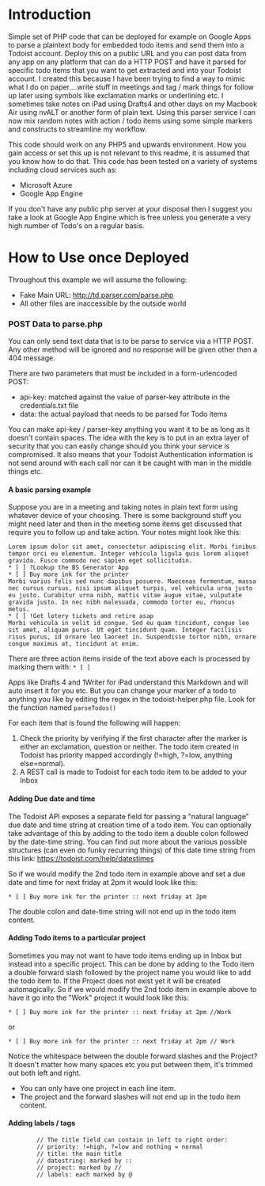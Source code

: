 # Introduction
Simple set of PHP code that can be deployed for example on Google Apps to parse a plaintext body for embedded todo items and send them into a Todoist account. Deploy this on a public URL and you can post data from any app on any platform that can do a HTTP POST and have it parsed for specific todo items that you want to get extracted and into your Todoist account. I created this because I have been trying to find a way to mimic what I do on paper....write stuff in meetings and tag / mark things for follow up later using symbols like exclamation marks or underlining etc. I sometimes take notes on iPad using Drafts4 and other days on my Macbook Air using nvALT or another form of plain text. Using this parser service I can now mix random notes with action / todo items using some simple markers and constructs to streamline my workflow.

This code should work on any PHP5 and upwards environment. How you gain access or set this up is not relevant to this readme, it is assumed that you know how to do that. This code has been tested on a variety of systems including cloud services such as:
* Microsoft Azure
* Google App Engine

If you don't have any public php server at your disposal then I suggest you take a look at Google App Engine which is free unless you generate a very high number of Todo's on a regular basis.

# How to Use once Deployed
Throughout this example we will assume the following:
- Fake Main URL: http://td.parser.com/parse.php
- All other files are inaccessible by the outside world

### POST Data to parse.php
You can only send text data that is to be parse to service via a HTTP POST. Any other method will be ignored and no response will be given other then a 404 message.

There are two parameters that must be included in a form-urlencoded POST:
* api-key: matched against the value of parser-key attribute in the credentials.txt file
* data: the actual payload that needs to be parsed for Todo items

You can make api-key / parser-key anything you want it to be as long as it doesn't contain spaces. The idea with the key is to put in an extra layer of security that you can easily change should you think your service is compromised. It also means that your Todoist Authentication information is not send around with each call nor can it be caught with man in the middle things etc.

#### A basic parsing example
Suppose you are in a meeting and taking notes in plain text form using whatever device of your choosing. There is some background stuff you might need later and then in the meeting some items get discussed that require you to follow up and take action. Your notes might look like this:

```
Lorem ipsum dolor sit amet, consectetur adipiscing elit. Morbi finibus tempor orci eu elementum. Integer vehicula ligula quis lorem aliquet gravida. Fusce commodo nec sapien eget sollicitudin. 
* [ ] ?Lookup the BS Generator App
* [ ] Buy more ink for the printer
Morbi varius felis sed nunc dapibus posuere. Maecenas fermentum, massa nec cursus cursus, nisi ipsum aliquet turpis, vel vehicula urna justo eu justo. Curabitur urna nibh, mattis vitae augue vitae, vulputate gravida justo. In nec nibh malesuada, commodo tortor eu, rhoncus metus.
* [ ] !Get lotery tickets and retire asap
Morbi vehicula in velit id congue. Sed eu quam tincidunt, congue leo sit amet, aliquam purus. Ut eget tincidunt quam. Integer facilisis risus purus, id ornare leo laoreet in. Suspendisse tortor nibh, ornare congue maximus at, tincidunt at enim.
```

There are three action items inside of the text above each is processed by marking them with:
```* [ ]```

Apps like Drafts 4 and 1Writer for iPad understand this Markdown and will auto insert it for you etc. But you can change your marker of a todo to anything you like by editing the regex in the todoist-helper.php file. Look for the function named ```parseTodos()```

For each item that is found the following will happen:

1. Check the priority by verifying if the first character after the marker is either an exclamation, question or neither. The todo item created in Todoist has priority mapped accordingly (!=high, ?=low, anything else=normal).
2. A REST call is made to Todoist for each todo item to be added to your Inbox

#### Adding Due date and time
The Todoist API exposes a separate field for passing a "natural language" due date and time string at creation time of a todo item. You can optionally take advantage of this by adding to the todo item a double colon followed by the date-time string. You can find out more about the various possible structures (can even do funky recurring things) of this date time string from this link: https://todoist.com/help/datestimes

So if we would modify the 2nd todo item in example above and set a due date and time for next friday at 2pm it would look like this:

```* [ ] Buy more ink for the printer :: next friday at 2pm```

The double colon and date-time string will not end up in the todo item content.


#### Adding Todo items to a particular project
Sometimes you may not want to have todo items ending up in Inbox but instead into a specific project. This can be done by adding to the Todo item a double forward slash followed by the project name you would like to add the todo item to. If the Project does not exist yet it will be created automagically. So if we would modify the 2nd todo item in example above to have it go into the "Work" project it would look like this:

```* [ ] Buy more ink for the printer :: next friday at 2pm //Work```

or

```* [ ] Buy more ink for the printer :: next friday at 2pm // Work```

Notice the whitespace between the double forward slashes and the Project? It doesn't matter how many spaces etc you put between them, it's trimmed out both left and right.
* You can only have one project in each line item. 
* The project and the forward slashes will not end up in the todo item content. 


#### Adding labels / tags


            // The title field can contain in left to right order:
            // priority: !=high, ?=low and nothing = normal
            // title: the main title
            // datestring: marked by ::
            // project: marked by //
            // labels: each marked by @
